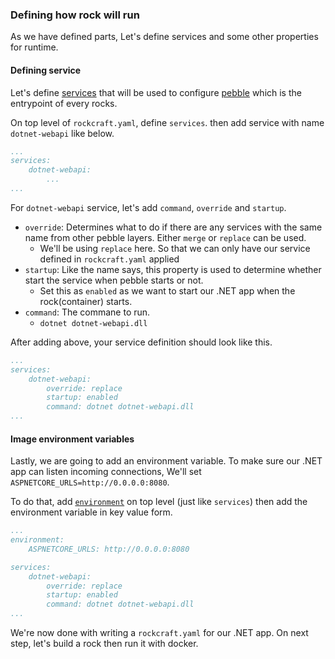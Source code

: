 ### Defining how rock will run

As we have defined parts, Let's define services and some other properties for runtime.

#### Defining service

Let's define [services](https://documentation.ubuntu.com/rockcraft/en/stable/reference/rockcraft.yaml.html#services) that will be used to configure [pebble](https://documentation.ubuntu.com/pebble/reference/layer-specification/) which is the entrypoint of every rocks.

On top level of `rockcraft.yaml`, define `services`. then add service with name `dotnet-webapi` like below.

```yaml
...
services:
    dotnet-webapi:
        ...
...
```
For `dotnet-webapi` service, let's add `command`, `override` and `startup`.
- `override`: Determines what to do if there are any services with the same name from other pebble layers. Either `merge` or `replace` can be used.
  - We'll be using `replace` here. So that we can only have our service defined in `rockcraft.yaml` applied
- `startup`: Like the name says, this property is used to determine whether start the service when pebble starts or not. 
  - Set this as `enabled` as we want to start our .NET app when the rock(container) starts.
- `command`: The commane to run. 
  - `dotnet dotnet-webapi.dll`

After adding above, your service definition should look like this.

```yaml
...
services:
    dotnet-webapi:
        override: replace
        startup: enabled
        command: dotnet dotnet-webapi.dll
...
```

#### Image environment variables

Lastly, we are going to add an environment variable. To make sure our .NET app can listen incoming connections, We'll set `ASPNETCORE_URLS=http://0.0.0.0:8080`.

To do that, add [`environment`](https://documentation.ubuntu.com/rockcraft/en/stable/reference/rockcraft.yaml.html#environment) on top level (just like `services`) then add the environment variable in key value form.

```yaml
...
environment:
    ASPNETCORE_URLS: http://0.0.0.0:8080

services:
    dotnet-webapi:
        override: replace
        startup: enabled
        command: dotnet dotnet-webapi.dll
...
```

We're now done with writing a `rockcraft.yaml` for our .NET app. On next step, let's build a rock then run it with docker.